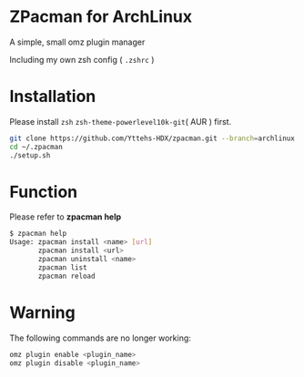 # ZPacman for ArchLinux

A simple, small omz plugin manager

Including my own zsh config ( ``.zshrc`` )

# Installation

Please install ``zsh`` ``zsh-theme-powerlevel10k-git``( AUR ) first.

```bash
git clone https://github.com/Yttehs-HDX/zpacman.git --branch=archlinux --depth=1 ~/.zpacman
cd ~/.zpacman
./setup.sh
```

# Function

Please refer to **zpacman help**

```bash
$ zpacman help
Usage: zpacman install <name> [url]
       zpacman install <url>
       zpacman uninstall <name>
       zpacman list
       zpacman reload
```

# Warning

The following commands are no longer working:

```bash
omz plugin enable <plugin_name>
omz plugin disable <plugin_name>
```